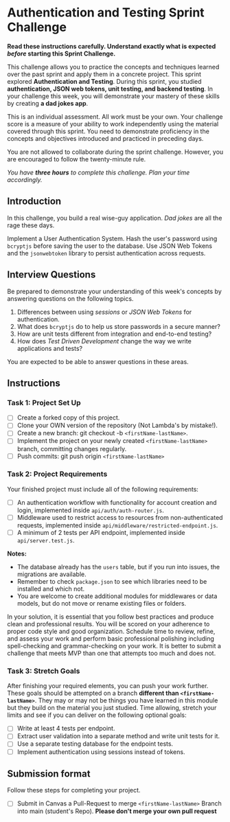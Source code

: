 # Authentication and Testing Sprint Challenge

**Read these instructions carefully. Understand exactly what is expected _before_ starting this Sprint Challenge.**

This challenge allows you to practice the concepts and techniques learned over the past sprint and apply them in a concrete project. This sprint explored **Authentication and Testing**. During this sprint, you studied **authentication, JSON web tokens, unit testing, and backend testing**. In your challenge this week, you will demonstrate your mastery of these skills by creating **a dad jokes app**.

This is an individual assessment. All work must be your own. Your challenge score is a measure of your ability to work independently using the material covered through this sprint. You need to demonstrate proficiency in the concepts and objectives introduced and practiced in preceding days.

You are not allowed to collaborate during the sprint challenge. However, you are encouraged to follow the twenty-minute rule.

_You have **three hours** to complete this challenge. Plan your time accordingly._

## Introduction

In this challenge, you build a real wise-guy application. _Dad jokes_ are all the rage these days.

Implement a User Authentication System. Hash the user's password using `bcryptjs` before saving the user to the database. Use JSON Web Tokens and the `jsonwebtoken` library to persist authentication across requests.

## Interview Questions

Be prepared to demonstrate your understanding of this week's concepts by answering questions on the following topics.

1. Differences between using _sessions_ or _JSON Web Tokens_ for authentication.
2. What does `bcryptjs` do to help us store passwords in a secure manner?
3. How are unit tests different from integration and end-to-end testing?
4. How does _Test Driven Development_ change the way we write applications and tests?

You are expected to be able to answer questions in these areas.

## Instructions

### Task 1: Project Set Up

- [ ] Create a forked copy of this project.
- [ ] Clone your OWN version of the repository (Not Lambda's by mistake!).
- [ ] Create a new branch: git checkout -b `<firstName-lastName>`.
- [ ] Implement the project on your newly created `<firstName-lastName>` branch, committing changes regularly.
- [ ] Push commits: git push origin `<firstName-lastName>`

### Task 2: Project Requirements

Your finished project must include all of the following requirements:

- [ ] An authentication workflow with functionality for account creation and login, implemented inside `api/auth/auth-router.js`.
- [ ] Middleware used to restrict access to resources from non-authenticated requests, implemented inside `api/middleware/restricted-endpoint.js`.
- [ ] A minimum of 2 tests per API endpoint, implemented inside `api/server.test.js`.

**Notes:**

- The database already has the `users` table, but if you run into issues, the migrations are available.
- Remember to check `package.json` to see which libraries need to be installed and which not.
- You are welcome to create additional modules for middlewares or data models, but do not move or rename existing files or folders.

In your solution, it is essential that you follow best practices and produce clean and professional results. You will be scored on your adherence to proper code style and good organization. Schedule time to review, refine, and assess your work and perform basic professional polishing including spell-checking and grammar-checking on your work. It is better to submit a challenge that meets MVP than one that attempts too much and does not.

### Task 3: Stretch Goals

After finishing your required elements, you can push your work further. These goals should be attempted on a branch **different than `<firstName-lastName>`**. They may or may not be things you have learned in this module but they build on the material you just studied. Time allowing, stretch your limits and see if you can deliver on the following optional goals:

- [ ] Write at least 4 tests per endpoint.
- [ ] Extract user validation into a separate method and write unit tests for it.
- [ ] Use a separate testing database for the endpoint tests.
- [ ] Implement authentication using sessions instead of tokens.

## Submission format

Follow these steps for completing your project.

- [ ] Submit in Canvas a Pull-Request to merge `<firstName-lastName>` Branch into main (student's Repo). **Please don't merge your own pull request**
